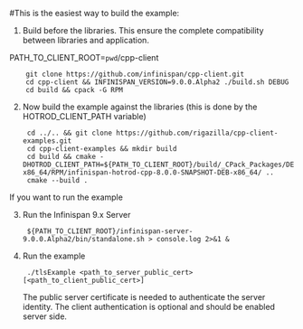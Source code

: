 #This is the easiest way to build the example:

1. Build before the libraries. This ensure the complete compatibility between libraries and application.

PATH_TO_CLIENT_ROOT=`pwd`/cpp-client

        git clone https://github.com/infinispan/cpp-client.git
        cd cpp-client && INFINISPAN_VERSION=9.0.0.Alpha2 ./build.sh DEBUG
        cd build && cpack -G RPM

2. Now build the example against the libraries (this is done by the HOTROD_CLIENT_PATH variable)

        cd ../.. && git clone https://github.com/rigazilla/cpp-client-examples.git
        cd cpp-client-examples && mkdir build
        cd build && cmake -DHOTROD_CLIENT_PATH=${PATH_TO_CLIENT_ROOT}/build/_CPack_Packages/DEB-x86_64/RPM/infinispan-hotrod-cpp-8.0.0-SNAPSHOT-DEB-x86_64/ ..
        cmake --build .

If you want to run the example

3. Run the Infinispan 9.x Server

        ${PATH_TO_CLIENT_ROOT}/infinispan-server-9.0.0.Alpha2/bin/standalone.sh > console.log 2>&1 &

4. Run the example

        ./tlsExample <path_to_server_public_cert> [<path_to_client_public_cert>]

	The public server certificate is needed to authenticate the server identity. The client authentication is optional
	and should be enabled server side.


